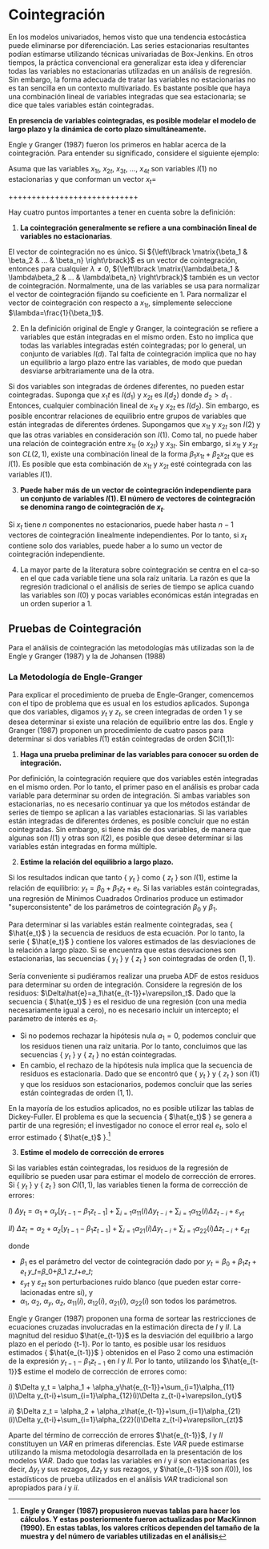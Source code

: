 # Cointegración

En los modelos univariados, hemos visto que una tendencia estocástica puede eliminarse por diferenciación. Las series estacionarias resultantes podían estimarse utilizando técnicas univariadas de Box-Jenkins. En otros tiempos, la práctica convencional era generalizar esta idea y diferenciar todas las variables no estacionarias utilizadas en un análisis de regresión. Sin embargo, la forma adecuada de tratar las variables no estacionarias no es tan sencilla en un contexto multivariado. Es bastante posible que haya una combinación lineal de variables integradas que sea estacionaria; se dice que tales variables están cointegradas. 

**En presencia de variables cointegradas, es posible modelar el modelo de largo plazo y la dinámica de corto plazo simultáneamente.** 

Engle y Granger (1987) fueron los primeros en hablar acerca de la cointegración. Para entender su significado, considere el siguiente ejemplo:

Asuma que las variables $x_{1t}$, $x_{2t}$, $x_{3t}$, ..., $x_{4t}$ son variables $I(1)$ no estacionarias y que conforman un vector $x_t=$

++++++++++++++++++++++++++++


Hay cuatro puntos importantes a tener en cuenta sobre la definición:
1) **La cointegración generalmente se refiere a una combinación lineal de variables no estacionarias**.

El vector de cointegración no es único. Si ${\left\lbrack \matrix{\beta_1 & \beta_2 & ... & \beta_n} \right\rbrack}$ es un vector de cointegración, entonces para cualquier $\lambda≠0$, ${\left\lbrack \matrix{\lambda\beta_1 & \lambda\beta_2 & ... & \lambda\beta_n} \right\rbrack}$ también es un vector de cointegración. Normalmente, una de las variables se usa para normalizar el vector de cointegración fijando su coeficiente en $1$. Para normalizar el vector de cointegración con respecto a $x_{1t}$, simplemente seleccione $\lambda=\frac{1}{\beta_1}$.

2) En la definición original de Engle y Granger, la cointegración se refiere a variables que están integradas en el mismo orden. Esto no implica que todas las variables integradas estén cointegradas; por lo general, un conjunto de variables $I(d)$. Tal falta de cointegración implica que no hay un equilibrio a largo plazo entre las variables, de modo que puedan desviarse arbitrariamente una de la otra. 

Si dos variables son integradas de órdenes diferentes, no pueden estar cointegradas. Suponga que $x_1t$ es $I(d_1)$ y $x_{2t}$ es $I(d_2)$ donde $d_2>d_1$ . Entonces, cualquier combinación lineal de $x_{1t}$ y $x_{2t}$ es $I(d_2)$. Sin embargo, es posible encontrar relaciones de equilibrio entre grupos de variables que están integradas de diferentes órdenes. Supongamos que $x_{1t}$ y $x_{2t}$ son $I(2)$ y que las otras variables en consideración son $I(1)$. Como tal, no puede haber una relación de cointegración entre $x_{1t}$ (o $x_{2t}$) y $x_{3t}$. Sin embargo, si $x_{1t}$ y $x_{2t}$ son $CL(2,1)$, existe una combinación lineal de la forma $\beta_1x_{1t}+\beta_2x_{2t}$ que es $I(1)$. Es posible que esta combinación de $x_{1t}$ y $x_{2t}$ esté cointegrada con las variables $I(1)$. 

3) **Puede haber más de un vector de cointegración independiente para un conjunto de variables $I(1)$. El número de vectores de cointegración se denomina rango de cointegración de $x_t$**. 

Si $x_t$ tiene $n$ componentes no estacionarios, puede haber hasta $n-1$ vectores de cointegración linealmente independientes. Por lo tanto, si $x_t$ contiene solo dos variables, puede haber a lo sumo un vector de cointegración independiente.

4) La mayor parte de la literatura sobre cointegración se centra en el ca-so en el que cada variable tiene una sola raíz unitaria. La razón es que la regresión tradicional o el análisis de series de tiempo se aplica cuando las variables son $I(0)$ y pocas variables económicas están integradas en un orden superior a $1$. 

## Pruebas de Cointegración

Para el análisis de cointegración las metodologías más utilizadas son la de Engle y Granger (1987) y la de Johansen (1988)
 
### La Metodología de Engle-Granger

Para explicar el procedimiento de prueba de Engle-Granger, comencemos con el tipo de problema que es usual en los estudios aplicados. Suponga que dos variables, digamos $y_t$ y $z_t$, se creen integradas de orden $1$ y se desea determinar si existe una relación de equilibrio entre las dos. Engle y Granger (1987) proponen un procedimiento de cuatro pasos para determinar si dos variables $I(1)$ están cointegradas de orden $CI(1,1):

1) **Haga una prueba preliminar de las variables para conocer su orden de integración.** 

Por definición, la cointegración requiere que dos variables estén integradas en el mismo orden. Por lo tanto, el primer paso en el análisis es probar cada variable para determinar su orden de integración. Si ambas variables son estacionarias, no es necesario continuar ya que los métodos estándar de series de tiempo se aplican a las variables estacionarias. Si las variables están integradas de diferentes órdenes, es posible concluir que no están cointegradas. Sin embargo, si tiene más de dos variables, de manera que algunas son $I(1)$ y otras son $I(2)$, es posible que desee determinar si las variables están integradas en forma múltiple.

2) **Estime la relación del equilibrio a largo plazo.** 

Si los resultados indican que tanto { $y_t$ } como { $z_t$ } son $I(1)$, estime la relación de equilibrio: $y_t=\beta_0+\beta_1z_t+e_t$. Si las variables están cointegradas, una regresión de Mínimos Cuadrados Ordinarios produce un estimador "superconsistente" de los parámetros de cointegración $\beta_0$ y $\beta_1$. 

Para determinar si las variables están realmente cointegradas, sea { $\hat{e_t}$ } la secuencia de residuos de esta ecuación. Por lo tanto, la serie { $\hat{e_t}$ } contiene los valores estimados de las desviaciones de la relación a largo plazo. Si se encuentra que estas desviaciones son estacionarias, las secuencias { $y_t$ } y { $z_t$ } son cointegradas de orden $(1,1)$. 

Sería conveniente si pudiéramos realizar una prueba ADF de estos residuos para determinar su orden de integración. Considere la regresión de los residuos: $\Delta\hat{e}=a_1\hat{e_{t-1}}+\varepsilon_t$. Dado que la secuencia { $\hat{e_t}$ } es el residuo de una regresión (con una media necesariamente igual a cero), no es necesario incluir un intercepto; el parámetro de interés es $a_1$. 
* Si no podemos rechazar la hipótesis nula $a_1=0$, podemos concluir que los residuos tienen una raíz unitaria. Por lo tanto, concluimos que las secuencias { $y_t$ } y { $z_t$ } no están cointegradas. 
* En cambio, el rechazo de la hipótesis nula implica que la secuencia de residuos es estacionaria. Dado que se encontró que { $y_t$ } y { $z_t$ } son $I(1)$ y que los residuos son estacionarios, podemos concluir que las series están cointegradas de orden $(1,1)$.

En la mayoría de los estudios aplicados, no es posible utilizar las tablas de Dickey-Fuller. El problema es que la secuencia { $\hat{e_t}$ } se genera a partir de una regresión; el investigador no conoce el error real $e_t$, solo el error estimado { $\hat{e_t}$ }.[^1]

[^1]: **Engle y Granger (1987) propusieron nuevas tablas para hacer los cálculos. Y estas posteriormente fueron actualizadas por MacKinnon (1990). En estas tablas, los valores críticos dependen del tamaño de la muestra y del número de variables utilizadas en el análisis**

3) **Estime el modelo de corrección de errores**

Si las variables están cointegradas, los residuos de la regresión de equilibrio se pueden usar para estimar el modelo de corrección de errores. Si { $y_t$ } y { $z_t$ } son $CI(1,1)$, las variables tienen la forma de corrección de errores:

$I)$ $\Delta y_t = \alpha_1 + \alpha_y[y_{t-1}-\beta_1z_{t-1}]+\sum_{i=1}\alpha_{11}(i)\Delta y_{t-i}+\sum_{i=1}\alpha_{12}(i)\Delta z_{t-i}+\varepsilon_{yt}$

$II)$ $\Delta z_t = \alpha_2 + \alpha_z[y_{t-1}-\beta_1z_{t-1}]+\sum_{i=1}\alpha_{21}(i)\Delta y_{t-i}+\sum_{i=1}\alpha_{22}(i)\Delta z_{t-i}+\varepsilon_{zt}$

donde 
* $\beta_1$ es el parámetro del vector de cointegración dado por $y_t=\beta_0+\beta_1 z_t + e_t$ 𝑦_𝑡=𝛽_0+𝛽_1 𝑧_𝑡+𝑒_𝑡;
* $\varepsilon_{yt}$ y $\varepsilon_{zt}$ son  perturbaciones ruido blanco (que pueden estar corre-lacionadas entre sí), y
* $\alpha_1$, $\alpha_2$, $\alpha_y$, $\alpha_z$, $\alpha_{11}(i)$, $\alpha_{12}(i)$, $\alpha_{21}(i)$, $\alpha_{22}(i)$ son todos los parámetros.

Engle y Granger (1987) proponen una forma de sortear las restricciones de ecuaciones cruzadas involucradas en la estimación directa de $I$ y $II$. La magnitud del residuo $\hat{e_{t-1}}$ es la desviación del equilibrio a largo plazo en el período {t-1}. Por lo tanto, es posible usar los residuos estimados { $\hat{e_{t-1}}$ }  obtenidos en el Paso 2 como una estimación de la expresión $y_{t-1}-\beta_1z_{t-1}$ en $I$ y $II$. Por lo tanto, utilizando los $\hat{e_{t-1}}$ estime el modelo de corrección de errores como:

$i)$ $\Delta y_t = \alpha_1 + \alpha_y\hat{e_{t-1}}+\sum_{i=1}\alpha_{11}(i)\Delta y_{t-i}+\sum_{i=1}\alpha_{12}(i)\Delta z_{t-i}+\varepsilon_{yt}$

$ii)$ $\Delta z_t = \alpha_2 + \alpha_z\hat{e_{t-1}}+\sum_{i=1}\alpha_{21}(i)\Delta y_{t-i}+\sum_{i=1}\alpha_{22}(i)\Delta z_{t-i}+\varepsilon_{zt}$

Aparte del término de corrección de errores  $\hat{e_{t-1}}$, $I$ y $II$ constituyen un $VAR$ en primeras diferencias. Este $VAR$ puede estimarse utilizando la misma metodología desarrollada en la presentación de los modelos $VAR$. Dado que todas las variables en $i$ y $ii$ son estacionarias (es decir, $\Delta y_t$ y sus rezagos, $\Delta z_t$ y sus rezagos, y $\hat{e_{t-1}}$ son $I(0)$), los estadísticos de prueba utilizados en el análisis $VAR$ tradicional son apropiados para $i$ y $ii$. 







